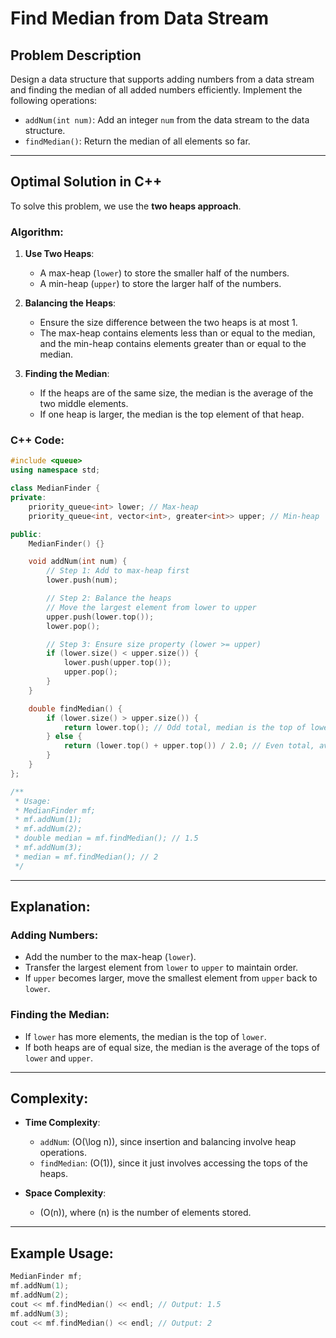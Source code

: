 # Find Median from Data Stream

## Problem Description

Design a data structure that supports adding numbers from a data stream and finding the median of all added numbers efficiently. Implement the following operations:

- `addNum(int num)`: Add an integer `num` from the data stream to the data structure.
- `findMedian()`: Return the median of all elements so far.

---

## Optimal Solution in C++

To solve this problem, we use the **two heaps approach**.

### Algorithm:

1. **Use Two Heaps**:
   - A max-heap (`lower`) to store the smaller half of the numbers.
   - A min-heap (`upper`) to store the larger half of the numbers.

2. **Balancing the Heaps**:
   - Ensure the size difference between the two heaps is at most 1.
   - The max-heap contains elements less than or equal to the median, and the min-heap contains elements greater than or equal to the median.

3. **Finding the Median**:
   - If the heaps are of the same size, the median is the average of the two middle elements.
   - If one heap is larger, the median is the top element of that heap.

### C++ Code:

```cpp
#include <queue>
using namespace std;

class MedianFinder {
private:
    priority_queue<int> lower; // Max-heap
    priority_queue<int, vector<int>, greater<int>> upper; // Min-heap

public:
    MedianFinder() {}

    void addNum(int num) {
        // Step 1: Add to max-heap first
        lower.push(num);

        // Step 2: Balance the heaps
        // Move the largest element from lower to upper
        upper.push(lower.top());
        lower.pop();

        // Step 3: Ensure size property (lower >= upper)
        if (lower.size() < upper.size()) {
            lower.push(upper.top());
            upper.pop();
        }
    }

    double findMedian() {
        if (lower.size() > upper.size()) {
            return lower.top(); // Odd total, median is the top of lower
        } else {
            return (lower.top() + upper.top()) / 2.0; // Even total, average of tops
        }
    }
};

/**
 * Usage:
 * MedianFinder mf;
 * mf.addNum(1);
 * mf.addNum(2);
 * double median = mf.findMedian(); // 1.5
 * mf.addNum(3);
 * median = mf.findMedian(); // 2
 */
```

---

## Explanation:

### Adding Numbers:
- Add the number to the max-heap (`lower`).
- Transfer the largest element from `lower` to `upper` to maintain order.
- If `upper` becomes larger, move the smallest element from `upper` back to `lower`.

### Finding the Median:
- If `lower` has more elements, the median is the top of `lower`.
- If both heaps are of equal size, the median is the average of the tops of `lower` and `upper`.

---

## Complexity:

- **Time Complexity**:
  - `addNum`: \(O(\log n)\), since insertion and balancing involve heap operations.
  - `findMedian`: \(O(1)\), since it just involves accessing the tops of the heaps.

- **Space Complexity**:
  - \(O(n)\), where \(n\) is the number of elements stored.

---

## Example Usage:

```cpp
MedianFinder mf;
mf.addNum(1);
mf.addNum(2);
cout << mf.findMedian() << endl; // Output: 1.5
mf.addNum(3);
cout << mf.findMedian() << endl; // Output: 2
```
